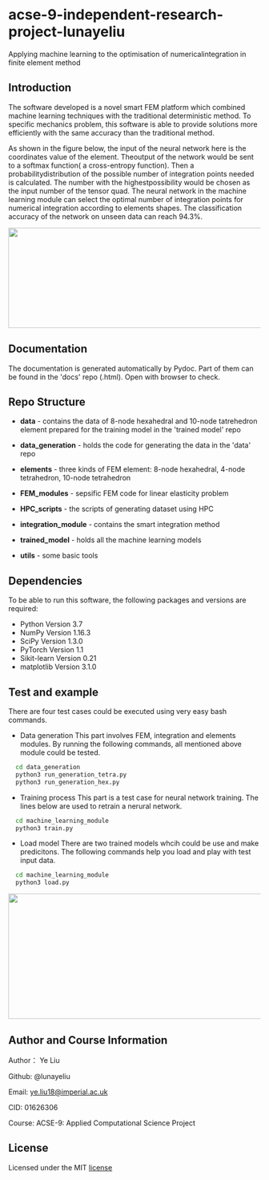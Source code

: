 # acse-9-independent-research-project-lunayeliu
Applying machine learning to the optimisation of numericalintegration in finite element method

## Introduction
The software developed is a novel smart FEM platform which combined machine learning techniques with the traditional deterministic method. To specific mechanics problem, this software is able to provide solutions more efficiently with the same accuracy than the traditional method.

As shown in the figure below, the input of the neural network here is the coordinates value of the element.  Theoutput of the network would be sent to a softmax function( a cross-entropy function).  Then a probabilitydistribution of the possible number of integration points needed is calculated.  The number with the highestpossibility would be chosen as the input number of the tensor quad.
The neural network in the machine learning module can select the optimal number of integration points for numerical integration according to elements shapes. The classification accuracy of the network on unseen data can reach $94.3\%$.

<p align="center">
  <img src="https://user-images.githubusercontent.com/43916396/63956539-86563f00-ca7e-11e9-867b-c98984a7f9e7.png" width="520" height="200"><br>
</p>

## Documentation

The documentation is generated automatically by Pydoc. Part of them can be found in the 'docs' repo (.html). Open with browser to check.

## Repo Structure
* __data__		- contains the data of 8-node hexahedral and 10-node tatrehedron element prepared for the training model in the 'trained model' repo
 
* __data_generation__ - holds the code for generating the data in the 'data' repo

* __elements__ - three kinds of FEM element: 8-node hexahedral, 4-node tetrahedron, 10-node tetrahedron 
 
* __FEM_modules__ - sepsific FEM code for linear elasticity problem
  
* __HPC_scripts__ - the scripts of generating dataset using HPC
  
* __integration_module__ - contains the smart integration method

* __trained_model__  - holds all the machine learning models

* __utils__ - some basic tools 

## Dependencies
To be able to run this software, the following packages and versions are required:

 - Python Version 3.7
 - NumPy Version 1.16.3
 - SciPy Version 1.3.0
 - PyTorch Version 1.1
 - Sikit-learn Version 0.21
 - matplotlib Version 3.1.0

## Test and example
There are four test cases could be executed using very easy bash commands.

- Data generation
This part involves FEM, integration and elements modules. By running the following commands, all mentioned above module could be tested.
```bash
  cd data_generation
  python3 run_generation_tetra.py 
  python3 run_generation_hex.py 
```

- Training process
This part is a test case for neural network training. The lines below are used to retrain a nerural network.
```bash
  cd machine_learning_module
  python3 train.py
```
- Load model
There are two trained models whcih could be use and make predicitons. The following commands help you load and play with test input data.
```bash
  cd machine_learning_module
  python3 load.py
```

<p align="center">
  <img src="https://user-images.githubusercontent.com/43916396/64030149-ea8c0800-cb3d-11e9-9426-aa36f82c97a7.PNG" width="520" height="250"><br>
</p>

## Author and Course Information

Author： Ye Liu

Github: @lunayeliu

Email: ye.liu18@imperial.ac.uk

CID: 01626306

Course: ACSE-9: Applied Computational Science Project

## License

Licensed under the MIT [license](https://github.com/msc-acse/acse-9-independent-research-project-lunayeliu/blob/master/LICENSE)
